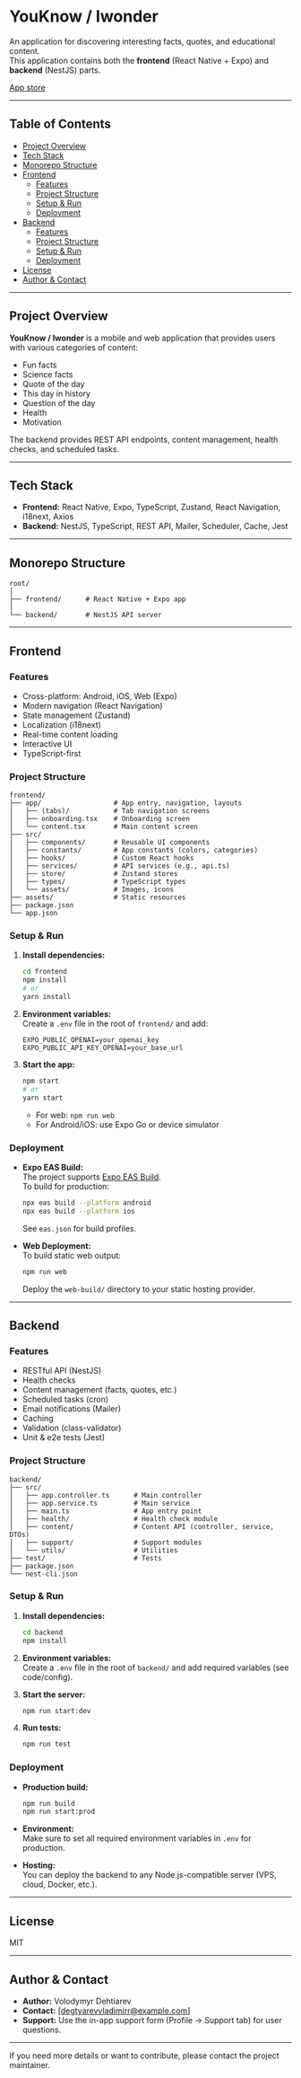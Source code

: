 # YouKnow / Iwonder

An application for discovering interesting facts, quotes, and educational content.  
This application contains both the **frontend** (React Native + Expo) and **backend** (NestJS) parts.

[App store](https://apps.apple.com/us/app/iwonda/id6747800154?platform=iphone)

---

## Table of Contents

- [Project Overview](#project-overview)
- [Tech Stack](#tech-stack)
- [Monorepo Structure](#monorepo-structure)
- [Frontend](#frontend)
  - [Features](#features)
  - [Project Structure](#frontend-project-structure)
  - [Setup & Run](#frontend-setup--run)
  - [Deployment](#frontend-deployment)
- [Backend](#backend)
  - [Features](#backend-features)
  - [Project Structure](#backend-project-structure)
  - [Setup & Run](#backend-setup--run)
  - [Deployment](#backend-deployment)
- [License](#license)
- [Author & Contact](#author--contact)

---

## Project Overview

**YouKnow / Iwonder** is a mobile and web application that provides users with various categories of content:

- Fun facts
- Science facts
- Quote of the day
- This day in history
- Question of the day
- Health
- Motivation

The backend provides REST API endpoints, content management, health checks, and scheduled tasks.

---

## Tech Stack

- **Frontend:** React Native, Expo, TypeScript, Zustand, React Navigation, i18next, Axios
- **Backend:** NestJS, TypeScript, REST API, Mailer, Scheduler, Cache, Jest

---

## Monorepo Structure

```
root/
│
├── frontend/      # React Native + Expo app
│
└── backend/       # NestJS API server
```

---

## Frontend

### Features

- Cross-platform: Android, iOS, Web (Expo)
- Modern navigation (React Navigation)
- State management (Zustand)
- Localization (i18next)
- Real-time content loading
- Interactive UI
- TypeScript-first

### <a id="frontend-project-structure"></a>Project Structure

```
frontend/
├── app/                  # App entry, navigation, layouts
│   ├── (tabs)/           # Tab navigation screens
│   ├── onboarding.tsx    # Onboarding screen
│   └── content.tsx       # Main content screen
├── src/
│   ├── components/       # Reusable UI components
│   ├── constants/        # App constants (colors, categories)
│   ├── hooks/            # Custom React hooks
│   ├── services/         # API services (e.g., api.ts)
│   ├── store/            # Zustand stores
│   ├── types/            # TypeScript types
│   └── assets/           # Images, icons
├── assets/               # Static resources
├── package.json
└── app.json
```

### <a id="frontend-setup--run"></a>Setup & Run

1. **Install dependencies:**

   ```bash
   cd frontend
   npm install
   # or
   yarn install
   ```

2. **Environment variables:**  
   Create a `.env` file in the root of `frontend/` and add:

   ```
   EXPO_PUBLIC_OPENAI=your_openai_key
   EXPO_PUBLIC_API_KEY_OPENAI=your_base_url
   ```

3. **Start the app:**
   ```bash
   npm start
   # or
   yarn start
   ```
   - For web: `npm run web`
   - For Android/iOS: use Expo Go or device simulator

### <a id="frontend-deployment"></a>Deployment

- **Expo EAS Build:**  
  The project supports [Expo EAS Build](https://docs.expo.dev/eas/).  
  To build for production:

  ```bash
  npx eas build --platform android
  npx eas build --platform ios
  ```

  See `eas.json` for build profiles.

- **Web Deployment:**  
  To build static web output:
  ```bash
  npm run web
  ```
  Deploy the `web-build/` directory to your static hosting provider.

---

## Backend

### <a id="backend-features"></a>Features

- RESTful API (NestJS)
- Health checks
- Content management (facts, quotes, etc.)
- Scheduled tasks (cron)
- Email notifications (Mailer)
- Caching
- Validation (class-validator)
- Unit & e2e tests (Jest)

### <a id="backend-project-structure"></a>Project Structure

```
backend/
├── src/
│   ├── app.controller.ts      # Main controller
│   ├── app.service.ts         # Main service
│   ├── main.ts                # App entry point
│   ├── health/                # Health check module
│   ├── content/               # Content API (controller, service, DTOs)
│   ├── support/               # Support modules
│   └── utils/                 # Utilities
├── test/                      # Tests
├── package.json
└── nest-cli.json
```

### <a id="backend-setup--run"></a>Setup & Run

1. **Install dependencies:**

   ```bash
   cd backend
   npm install
   ```

2. **Environment variables:**  
   Create a `.env` file in the root of `backend/` and add required variables (see code/config).

3. **Start the server:**

   ```bash
   npm run start:dev
   ```

4. **Run tests:**
   ```bash
   npm run test
   ```

### <a id="backend-deployment"></a>Deployment

- **Production build:**
  ```bash
  npm run build
  npm run start:prod
  ```
- **Environment:**  
  Make sure to set all required environment variables in `.env` for production.

- **Hosting:**  
  You can deploy the backend to any Node.js-compatible server (VPS, cloud, Docker, etc.).

---

## License

MIT

---

## Author & Contact

- **Author:** Volodymyr Dehtiarev
- **Contact:** [degtyarevvladimirr@example.com]
- **Support:** Use the in-app support form (Profile → Support tab) for user questions.

---

If you need more details or want to contribute, please contact the project maintainer.

